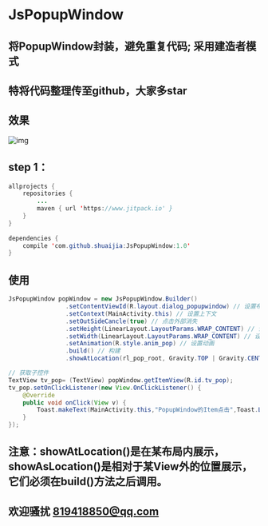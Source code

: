 # JsPopupWindow
## 将PopupWindow封装，避免重复代码; 采用建造者模式
## 特将代码整理传至github，大家多star

## 效果
![img](这里写你图片的链接)

## step 1：
```java
allprojects {
    repositories {
        ...
        maven { url 'https://www.jitpack.io' }
    }
}
  
dependencies {
    compile 'com.github.shuaijia:JsPopupWindow:1.0'
}
```
## 使用
```java
JsPopupWindow popWindow = new JsPopupWindow.Builder()
                .setContentViewId(R.layout.dialog_popupwindow) // 设置布局
                .setContext(MainActivity.this) // 设置上下文
                .setOutSideCancle(true) // 点击外部消失
                .setHeight(LinearLayout.LayoutParams.WRAP_CONTENT) // 设置高度
                .setWidth(LinearLayout.LayoutParams.WRAP_CONTENT) // 设置宽度
                .setAnimation(R.style.anim_pop) // 设置动画
                .build() // 构建
                .showAtLocation(rl_pop_root, Gravity.TOP | Gravity.CENTER, 0, 0); // 必须在build之后，显示popupWindow

// 获取子控件
TextView tv_pop= (TextView) popWindow.getItemView(R.id.tv_pop);
tv_pop.setOnClickListener(new View.OnClickListener() {
    @Override
    public void onClick(View v) {
        Toast.makeText(MainActivity.this,"PopupWindow的Item点击",Toast.LENGTH_LONG).show();
    }
});
```
## 注意：showAtLocation()是在某布局内展示，showAsLocation()是相对于某View外的位置展示，它们必须在build()方法之后调用。
## 欢迎骚扰 819418850@qq.com
